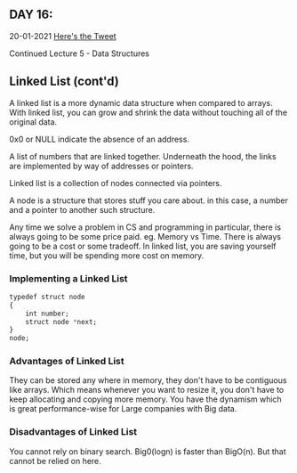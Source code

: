 ## DAY 16:

20-01-2021 [Here's the Tweet](https://twitter.com/umuks_/status/1351985676523331586?s=20)

Continued  Lecture 5 - Data Structures

## Linked List (cont'd)

A linked list is a more dynamic data structure when compared to arrays. With linked list, you can grow and shrink the data without touching all of the original data.

0x0 or NULL indicate the absence of an address.

A list of numbers that are linked together. Underneath the hood, the links are implemented by way of addresses or pointers.  

Linked list is a collection of nodes connected via pointers.

A node is a structure that stores stuff you care about. in this case, a number and a pointer to another such structure.

Any time we solve a problem in CS and programming in particular, there is always going to be some price paid. eg. Memory vs Time. There is always going to be a cost or some tradeoff. In linked list, you are saving yourself time, but you will be spending more cost on memory.

### Implementing a Linked List

```css
typedef struct node
{
	int number;
	struct node *next;
}
node;
```

### Advantages of Linked List

They can be stored any where in memory, they don't have to be contiguous like arrays. Which means whenever you want to resize it, you don't have to keep allocating and copying more memory. You have the dynamism which is great performance-wise for Large companies with Big data.

### Disadvantages of Linked List

You cannot rely on binary search. Big0(logn) is faster than BigO(n). But that cannot be relied on here.
